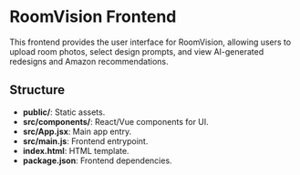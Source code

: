 # RoomVision Frontend

This frontend provides the user interface for RoomVision, allowing users to upload room photos, select design prompts, and view AI-generated redesigns and Amazon recommendations.

## Structure
- **public/**: Static assets.
- **src/components/**: React/Vue components for UI.
- **src/App.jsx**: Main app entry.
- **src/main.js**: Frontend entrypoint.
- **index.html**: HTML template.
- **package.json**: Frontend dependencies.
